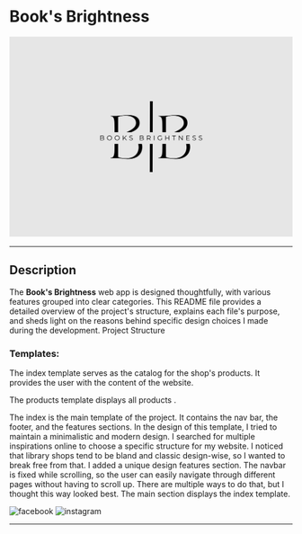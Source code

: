 # Book's Brightness
<p align="center">
  <img src="/Library%20Corner.png" alt="alt text">
</p>

---
## Description
The **Book's Brightness** web app is designed thoughtfully, with various features grouped into clear categories. This README file provides a detailed overview of the project's structure, explains each file's purpose, and sheds light on the reasons behind specific design choices I made during the development.
Project Structure
### Templates:

The index template serves as the catalog for the shop's products. It provides the user with the content of the website. 

The products template displays all products . 

The index is the main template of the project. It contains the nav bar, the footer, and the features sections. In the design of this template, I tried to maintain a minimalistic and modern design. I searched for multiple inspirations online to choose a specific structure for my website. I noticed that library shops tend to be bland and classic design-wise, so I wanted to break free from that.
 I added a unique design features section. The navbar is fixed while scrolling, so the user can easily navigate through different pages without having to scroll up. There are multiple ways to do that, but I thought this way looked best. 
 The main section displays the index template. 

![facebook](https://img.shields.io/badge/facebook-000000?style=for-the-badge&logo=facebook&logoColor=white)
![instagram](https://img.shields.io/badge/google-google?style=for-the-badge&logo=google&logoColor=white)

---
